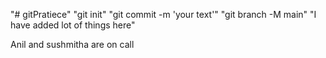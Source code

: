 "# gitPratiece" 
"git init" 
"git commit -m 'your text'"
"git branch -M main"
"I have added lot of things here"


Anil and sushmitha are on call